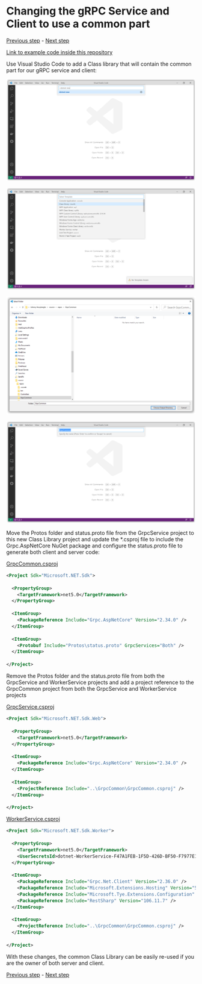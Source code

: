 # Changing the gRPC Service and Client to use a common part

[Previous step](step-05.md) - [Next step](step-07.md)

[Link to example code inside this repository](part-1/step-06/)

Use Visual Studio Code to add a Class library that will contain the common part for our gRPC service and client:

![image](images/sshot-01.png)

![image](images/sshot-23.png)

![image](images/sshot-24.png)

![image](images/sshot-25.png)

Move the Protos folder and status.proto file from the GrpcService project to this new Class Library project and update the *.csproj file to include the Grpc.AspNetCore NuGet package and configure the status.proto file to generate both client and server code:

[GrpcCommon.csproj](part-1/step-06/GrpcCommon/GrpcCommon.csproj)

```xml
<Project Sdk="Microsoft.NET.Sdk">

  <PropertyGroup>
    <TargetFramework>net5.0</TargetFramework>
  </PropertyGroup>

  <ItemGroup>
    <PackageReference Include="Grpc.AspNetCore" Version="2.34.0" />
  </ItemGroup>

  <ItemGroup>
    <Protobuf Include="Protos\status.proto" GrpcServices="Both" />
  </ItemGroup>

</Project>
```

Remove the Protos folder and the status.proto file from both the GrpcService and WorkerService projects and add a project reference to the GrpcCommon project from both the GrpcService and WorkerService projects

[GrpcService.csproj](part-1/step-06/GrpcService/GrpcService.csproj)

```xml
<Project Sdk="Microsoft.NET.Sdk.Web">

  <PropertyGroup>
    <TargetFramework>net5.0</TargetFramework>
  </PropertyGroup>

  <ItemGroup>
    <PackageReference Include="Grpc.AspNetCore" Version="2.34.0" />
  </ItemGroup>

  <ItemGroup>
    <ProjectReference Include="..\GrpcCommon\GrpcCommon.csproj" />
  </ItemGroup>

</Project>
```

[WorkerService.csproj](part-1/step-06/WorkerService/WorkerService.csproj)

```xml
<Project Sdk="Microsoft.NET.Sdk.Worker">

  <PropertyGroup>
    <TargetFramework>net5.0</TargetFramework>
    <UserSecretsId>dotnet-WorkerService-F47A1FEB-1F5D-426D-BF50-F7977E113B0D</UserSecretsId>
  </PropertyGroup>

  <ItemGroup>
    <PackageReference Include="Grpc.Net.Client" Version="2.36.0" />
    <PackageReference Include="Microsoft.Extensions.Hosting" Version="5.0.0" />
    <PackageReference Include="Microsoft.Tye.Extensions.Configuration" Version="0.6.0-alpha.21070.5" />
    <PackageReference Include="RestSharp" Version="106.11.7" />
  </ItemGroup>

  <ItemGroup>
    <ProjectReference Include="..\GrpcCommon\GrpcCommon.csproj" />
  </ItemGroup>
  
</Project>
```

With these changes, the common Class Library can be easily re-used if you are the owner of both server and client.

[Previous step](step-05.md) - [Next step](step-07.md)